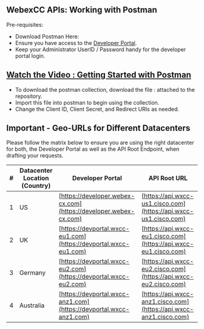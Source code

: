 ## WebexCC APIs: Working with Postman

Pre-requisites:

- Download Postman Here:
- Ensure you have access to the [Developer Portal]().
- Keep your Administrator UserID / Password handy for the developer portal login.

## [Watch the Video : Getting Started with Postman](https://app.vidcast.io/share/e2fc878b-9294-4830-86a5-38c77fcc5093)

- To download the postman collection, download the file : attached to the repository.
- Import this file into postman to begin using the collection.
- Change the Client ID, Client Secret, and Redirect URIs as needed.

## Important - Geo-URLs for Different Datacenters

Please follow the matrix below to ensure you are using the right datacenter for both, the Developer Portal as well as the API Root Endpoint, when drafting your requests.

| #   | Datacenter Location (Country) | Developer Portal                                                   | API Root URL                                                       |
| --- | ----------------------------- | ------------------------------------------------------------------ | ------------------------------------------------------------------ |
| 1   | US                            | [https://developer.webex-cx.com](https://developer.webex-cx.com)   | [https://api.wxcc-us1.cisco.com](https://api.wxcc-us1.cisco.com)   |
| 2   | UK                            | [https://devportal.wxcc-eu1.com](https://devportal.wxcc-eu1.com)   | [https://api.wxcc-eu1.cisco.com](https://api.wxcc-eu1.cisco.com)   |
| 3   | Germany                       | [https://devportal.wxcc-eu2.com](https://devportal.wxcc-eu2.com)   | [https://api.wxcc-eu2.cisco.com](https://api.wxcc-eu2.cisco.com)   |
| 4   | Australia                     | [https://devportal.wxcc-anz1.com](https://devportal.wxcc-anz1.com) | [https://api.wxcc-anz1.cisco.com](https://api.wxcc-anz1.cisco.com) |
